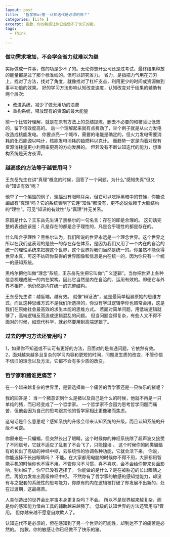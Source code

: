 ```yaml
---
layout: post
title:  "哲学家or猪——认知迭代是必须的吗？"
categories: [Life ]
excerpt: 抱歉，你的敏感让你已经做不了快乐的猪。  
tags:
  - Think
  - 
---
```


### 做功需求增加，不会学会省力就难以为继

实际做成一件事，做的功是少不了的。无论你想开公司还是过考试，最终结果释放的能量都是过了那个标准线的。但可以研究省力。
省力，是指把力气用在刀刃上，找对了方法，找对了角度，就像找对了杠杆支点，利用更少的时间或资源做到事半功倍的效果。
好的学习方法影响认知改变速度，认知改变对于结果的辅助有两个层次:

* 改进系统，减少了做无用功的浪费
* 重构系统，释放现有的资源的最大能量

前一个比较好理解，就是在原有方法上的总结提炼，删去不必要的和被验证低效的，留下信效度高的。
后一个理解起来就有点费劲了，举个例子就是从火力发电改造成核能发电。
你要点亮一个城市，需要的电能是确定的，但火力发电需要消耗的化石能源以吨计，核能发电消耗的铀燃料以克计。
而趋势一定是向着对现有资源消耗量更小利用率更高的方向发展的。
但若没有不断认知迭代的能力，想重构系统是天方夜谭。

### 越高级的方法等于越管用吗？

王东岳先生在讲“真理”概念的时候，回答了一个问题，为什么“感知失真”但又会“知识有效”呢？

他举了一个蝙蝠的例子，蝙蝠没有眼睛耳朵，但它可以吃掉黑暗中的苍蝇，你能说蝙蝠有“真理”吗？它的系统表明了它连“知性”都没有，更不必说依赖于大脑结构的“理性”。可见“知识的有效性”与“真理”并无关系。

原因是什么？王东岳先生讲了黑格尔的一句名言：存在的即是合理的。
这句话完整的表述应该是：凡是存在的都是合乎理性的，凡是合乎理性的都是存在的。

什么叫合乎理性？黑格尔认为，我们所说的世界永远是一个理念世界。这个世界之所以在我们这表现的是统一的存在存在体系，是因为我们又用了一个内在的自洽的统一的理性系统来把握这个世界，这个世界对我们当然是统一的。你虽然不能获得世界本真，可这不妨碍你获得的世界图像和信息是内在统一的，因为你只有一个统一的感知系统。

黑格尔把他叫做“理念”系统，王东岳先生把它叫做“广义逻辑”。当你把世界上各种信息梳理成统一的内在架构。因此它当然是内在自洽的、运用有效的。即便它与外界不相符，他仍然是内在统一的完整结构。

王东岳先生讲：越低端，越有效。
就像“辩证法”，这是最简单粗暴原始的思维方式，而且这种思维方式不是我们所选择的，你没有学过逻辑学你也照常会用，这是我们在原始社会最高效的求生本能的思维方式。
若面对简单问题，用低端逻辑就够了，高端逻辑反而造成逻辑混乱的问题。
但当问题变得复杂，有些人又不得不面对的时候，如现代科学，就必然要用到高端逻辑了。

### 过去的学习方法还管用吗？

1，如果你不知道或不认可有更好的方法，且面对的是普通问题，它依然有效。
2，面对越来越多且复杂的学习内容和更短的时间，问题发生质的改变，不管你信不信旧的理念以及方法，它都不会有多少质的改变。

### 哲学家和猪谁更痛苦？

在一个越来越复杂的世界里，是要选择做一个痛苦的哲学家还是一只快乐的猪呢？

我的回答是：
当一个猪意识到什么是猪以及自己是什么的时候，他就不再是一只单纯的猪，而已经变成了一个哲学家。
一个哲学家不会因为思考哲学问题而痛苦，但他会因为自己的思考跟其他的哲学家相比更像猪而焦虑。

这句话是什么意思呢？感知系统的升级会带来认知系统的升级，而且认知系统的升级不可逆。

你原来是一只蝙蝠，但突然长出了眼睛，这个时候你的神经系统除了超声波又接受了不同信号，它就不适应了乱套了不会飞了，只能撞墙 。
这个时候你的同类蝙蝠有的长出了高级的神经中枢，去系统性的协调各种功能，它就会活下来。
你说，你能选择不长出眼睛吗？
不能。在大家都用电脑的时候你不得不用，大家都用智能手机的时候你也不得不用。不管你习不习惯，喜不喜欢，会不会给你带来负面影响，别纠结了，你早已没有选择了。
你能做的是什么？是在被胁迫的长出眼睛之后，再努力发育出高级神经中枢。
不然你有了哲学家的敏感的感知觉能力，却没有与之配套的系统性的思考能力，你原有的内在逻辑被打破了却发展不出新的，处在过渡期，这最痛苦。

人类创造出的世界会比宇宙本身更复杂吗？不会。
所以不是世界越来越复杂，而是你的感知能力借由工具的辅助越来越强了。
低级的认知世界的方法还管用吗?管用。
但你越来越不愿意自欺欺人了。

认知迭代不是必须的，但在感知到了另一个世界的可能性，却到达不了的痛苦是必然的。
抱歉，你的敏感让你已经做不了快乐的猪。


